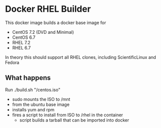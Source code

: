 # Docker RHEL Builder

This docker image builds a docker base image for
- CentOS 7.2 (DVD and Minimal)
- CentOS 6.7
- RHEL 7.2
- RHEL 6.7

In theory this should support all RHEL clones, including ScientificLinux and Fedora

## What happens
Run ./build.sh "<path to ISO>/centos.iso"
- sudo mounts the ISO to /mnt
- from the ubuntu base image
- installs yum and rpm
- fires a script to install from ISO to /rhel in the container
  - script builds a tarball that can be imported into docker

